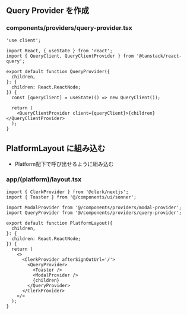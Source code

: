 ## Query Provider を作成 

### components/providers/query-provider.tsx

```tsx
'use client';

import React, { useState } from 'react';
import { QueryClient, QueryClientProvider } from '@tanstack/react-query';

export default function QueryProvider({
  children,
}: {
  children: React.ReactNode;
}) {
  const [queryClient] = useState(() => new QueryClient());

  return (
    <QueryClientProvider client={queryClient}>{children}</QueryClientProvider>
  );
}
```

## PlatformLayout に組み込む

- Platform配下で呼び出せるように組み込む

### app/(platform)/layout.tsx

```tsx
import { ClerkProvider } from '@clerk/nextjs';
import { Toaster } from '@/components/ui/sonner';

import ModalProvider from '@/components/providers/modal-provider';
import QueryProvider from '@/components/providers/query-provider';

export default function PlatformLayout({
  children,
}: {
  children: React.ReactNode;
}) {
  return (
    <>
      <ClerkProvider afterSignOutUrl='/'>
        <QueryProvider>
          <Toaster />
          <ModalProvider />
          {children}
        </QueryProvider>
      </ClerkProvider>
    </>
  );
}
```